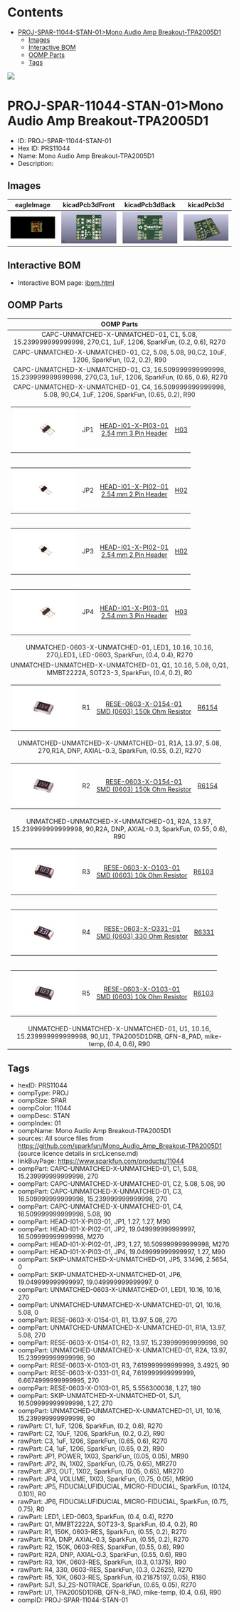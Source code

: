 



Contents
========

* [PROJ-SPAR-11044-STAN-01>Mono Audio Amp Breakout-TPA2005D1](#proj-spar-11044-stan-01mono-audio-amp-breakout-tpa2005d1)
	* [Images](#images)
	* [Interactive BOM](#interactive-bom)
	* [OOMP Parts](#oomp-parts)
	* [Tags](#tags)
  
![][im]
# PROJ-SPAR-11044-STAN-01>Mono Audio Amp Breakout-TPA2005D1

- ID: PROJ-SPAR-11044-STAN-01
- Hex ID: PRS11044
- Name: Mono Audio Amp Breakout-TPA2005D1
- Description: 

## Images
  
  

|eagleImage|kicadPcb3dFront|kicadPcb3dBack|kicadPcb3d|
| :---: | :---: | :---: | :---: |
|[![eagleImage](eagleImage_140.png)](eagleImage_600.png)|[![kicadPcb3dFront](kicadPcb3dFront_140.png)](kicadPcb3dFront_600.png)|[![kicadPcb3dBack](kicadPcb3dBack_140.png)](kicadPcb3dBack_600.png)|[![kicadPcb3d](kicadPcb3d_140.png)](kicadPcb3d_600.png)|

## Interactive BOM

- Interactive BOM page: [ibom.html](kicad/bom/ibom.html)

## OOMP Parts
  

|OOMP Parts|
| :---: |
|CAPC-UNMATCHED-X-UNMATCHED-01, C1, 5.08, 15.239999999999998, 270,C1, 1uF, 1206, SparkFun, (0.2, 0.6), R270|
|CAPC-UNMATCHED-X-UNMATCHED-01, C2, 5.08, 5.08, 90,C2, 10uF, 1206, SparkFun, (0.2, 0.2), R90|
|CAPC-UNMATCHED-X-UNMATCHED-01, C3, 16.509999999999998, 15.239999999999998, 270,C3, 1uF, 1206, SparkFun, (0.65, 0.6), R270|
|CAPC-UNMATCHED-X-UNMATCHED-01, C4, 16.509999999999998, 5.08, 90,C4, 1uF, 1206, SparkFun, (0.65, 0.2), R90|
|<table><tr><td>![HEAD-I01-X-PI03-01](https://raw.githubusercontent.com/oomlout/oomlout_OOMP_parts/main/HEAD-I01-X-PI03-01/image_140.jpg)</td><td> JP1</td><td>[HEAD-I01-X-PI03-01<br>2.54 mm 3 Pin Header](https://github.com/oomlout/oomlout_OOMP_parts/tree/main/HEAD-I01-X-PI03-01/)</td><td>[H03](https://github.com/oomlout/oomlout_OOMP_parts/tree/main/HEAD-I01-X-PI03-01/)</td></tr></table>|
|<table><tr><td>![HEAD-I01-X-PI02-01](https://raw.githubusercontent.com/oomlout/oomlout_OOMP_parts/main/HEAD-I01-X-PI02-01/image_140.jpg)</td><td> JP2</td><td>[HEAD-I01-X-PI02-01<br>2.54 mm 2 Pin Header](https://github.com/oomlout/oomlout_OOMP_parts/tree/main/HEAD-I01-X-PI02-01/)</td><td>[H02](https://github.com/oomlout/oomlout_OOMP_parts/tree/main/HEAD-I01-X-PI02-01/)</td></tr></table>|
|<table><tr><td>![HEAD-I01-X-PI02-01](https://raw.githubusercontent.com/oomlout/oomlout_OOMP_parts/main/HEAD-I01-X-PI02-01/image_140.jpg)</td><td> JP3</td><td>[HEAD-I01-X-PI02-01<br>2.54 mm 2 Pin Header](https://github.com/oomlout/oomlout_OOMP_parts/tree/main/HEAD-I01-X-PI02-01/)</td><td>[H02](https://github.com/oomlout/oomlout_OOMP_parts/tree/main/HEAD-I01-X-PI02-01/)</td></tr></table>|
|<table><tr><td>![HEAD-I01-X-PI03-01](https://raw.githubusercontent.com/oomlout/oomlout_OOMP_parts/main/HEAD-I01-X-PI03-01/image_140.jpg)</td><td> JP4</td><td>[HEAD-I01-X-PI03-01<br>2.54 mm 3 Pin Header](https://github.com/oomlout/oomlout_OOMP_parts/tree/main/HEAD-I01-X-PI03-01/)</td><td>[H03](https://github.com/oomlout/oomlout_OOMP_parts/tree/main/HEAD-I01-X-PI03-01/)</td></tr></table>|
|UNMATCHED-0603-X-UNMATCHED-01, LED1, 10.16, 10.16, 270,LED1, LED-0603, SparkFun, (0.4, 0.4), R270|
|UNMATCHED-UNMATCHED-X-UNMATCHED-01, Q1, 10.16, 5.08, 0,Q1, MMBT2222A, SOT23-3, SparkFun, (0.4, 0.2), R0|
|<table><tr><td>![RESE-0603-X-O154-01](https://raw.githubusercontent.com/oomlout/oomlout_OOMP_parts/main/RESE-0603-X-O154-01/image_140.jpg)</td><td> R1</td><td>[RESE-0603-X-O154-01<br>SMD (0603) 150k Ohm Resistor](https://github.com/oomlout/oomlout_OOMP_parts/tree/main/RESE-0603-X-O154-01/)</td><td>[R6154](https://github.com/oomlout/oomlout_OOMP_parts/tree/main/RESE-0603-X-O154-01/)</td></tr></table>|
|UNMATCHED-UNMATCHED-X-UNMATCHED-01, R1A, 13.97, 5.08, 270,R1A, DNP, AXIAL-0.3, SparkFun, (0.55, 0.2), R270|
|<table><tr><td>![RESE-0603-X-O154-01](https://raw.githubusercontent.com/oomlout/oomlout_OOMP_parts/main/RESE-0603-X-O154-01/image_140.jpg)</td><td> R2</td><td>[RESE-0603-X-O154-01<br>SMD (0603) 150k Ohm Resistor](https://github.com/oomlout/oomlout_OOMP_parts/tree/main/RESE-0603-X-O154-01/)</td><td>[R6154](https://github.com/oomlout/oomlout_OOMP_parts/tree/main/RESE-0603-X-O154-01/)</td></tr></table>|
|UNMATCHED-UNMATCHED-X-UNMATCHED-01, R2A, 13.97, 15.239999999999998, 90,R2A, DNP, AXIAL-0.3, SparkFun, (0.55, 0.6), R90|
|<table><tr><td>![RESE-0603-X-O103-01](https://raw.githubusercontent.com/oomlout/oomlout_OOMP_parts/main/RESE-0603-X-O103-01/image_140.jpg)</td><td> R3</td><td>[RESE-0603-X-O103-01<br>SMD (0603) 10k Ohm Resistor](https://github.com/oomlout/oomlout_OOMP_parts/tree/main/RESE-0603-X-O103-01/)</td><td>[R6103](https://github.com/oomlout/oomlout_OOMP_parts/tree/main/RESE-0603-X-O103-01/)</td></tr></table>|
|<table><tr><td>![RESE-0603-X-O331-01](https://raw.githubusercontent.com/oomlout/oomlout_OOMP_parts/main/RESE-0603-X-O331-01/image_140.jpg)</td><td> R4</td><td>[RESE-0603-X-O331-01<br>SMD (0603) 330 Ohm Resistor](https://github.com/oomlout/oomlout_OOMP_parts/tree/main/RESE-0603-X-O331-01/)</td><td>[R6331](https://github.com/oomlout/oomlout_OOMP_parts/tree/main/RESE-0603-X-O331-01/)</td></tr></table>|
|<table><tr><td>![RESE-0603-X-O103-01](https://raw.githubusercontent.com/oomlout/oomlout_OOMP_parts/main/RESE-0603-X-O103-01/image_140.jpg)</td><td> R5</td><td>[RESE-0603-X-O103-01<br>SMD (0603) 10k Ohm Resistor](https://github.com/oomlout/oomlout_OOMP_parts/tree/main/RESE-0603-X-O103-01/)</td><td>[R6103](https://github.com/oomlout/oomlout_OOMP_parts/tree/main/RESE-0603-X-O103-01/)</td></tr></table>|
|UNMATCHED-UNMATCHED-X-UNMATCHED-01, U1, 10.16, 15.239999999999998, 90,U1, TPA2005D1DRB, QFN-8_PAD, mike-temp, (0.4, 0.6), R90|

## Tags

- hexID: PRS11044
- oompType: PROJ
- oompSize: SPAR
- oompColor: 11044
- oompDesc: STAN
- oompIndex: 01
- oompName: Mono Audio Amp Breakout-TPA2005D1
- sources: All source files from https://github.com/sparkfun/Mono_Audio_Amp_Breakout-TPA2005D1 (source licence details in srcLicense.md)
- linkBuyPage: https://www.sparkfun.com/products/11044
- oompPart: CAPC-UNMATCHED-X-UNMATCHED-01, C1, 5.08, 15.239999999999998, 270
- oompPart: CAPC-UNMATCHED-X-UNMATCHED-01, C2, 5.08, 5.08, 90
- oompPart: CAPC-UNMATCHED-X-UNMATCHED-01, C3, 16.509999999999998, 15.239999999999998, 270
- oompPart: CAPC-UNMATCHED-X-UNMATCHED-01, C4, 16.509999999999998, 5.08, 90
- oompPart: HEAD-I01-X-PI03-01, JP1, 1.27, 1.27, M90
- oompPart: HEAD-I01-X-PI02-01, JP2, 19.049999999999997, 16.509999999999998, M270
- oompPart: HEAD-I01-X-PI02-01, JP3, 1.27, 16.509999999999998, M270
- oompPart: HEAD-I01-X-PI03-01, JP4, 19.049999999999997, 1.27, M90
- oompPart: SKIP-UNMATCHED-X-UNMATCHED-01, JP5, 3.1496, 2.5654, 0
- oompPart: SKIP-UNMATCHED-X-UNMATCHED-01, JP6, 19.049999999999997, 19.049999999999997, 0
- oompPart: UNMATCHED-0603-X-UNMATCHED-01, LED1, 10.16, 10.16, 270
- oompPart: UNMATCHED-UNMATCHED-X-UNMATCHED-01, Q1, 10.16, 5.08, 0
- oompPart: RESE-0603-X-O154-01, R1, 13.97, 5.08, 270
- oompPart: UNMATCHED-UNMATCHED-X-UNMATCHED-01, R1A, 13.97, 5.08, 270
- oompPart: RESE-0603-X-O154-01, R2, 13.97, 15.239999999999998, 90
- oompPart: UNMATCHED-UNMATCHED-X-UNMATCHED-01, R2A, 13.97, 15.239999999999998, 90
- oompPart: RESE-0603-X-O103-01, R3, 7.619999999999999, 3.4925, 90
- oompPart: RESE-0603-X-O331-01, R4, 7.619999999999999, 6.6674999999999995, 270
- oompPart: RESE-0603-X-O103-01, R5, 5.556300038, 1.27, 180
- oompPart: SKIP-UNMATCHED-X-UNMATCHED-01, SJ1, 16.509999999999998, 1.27, 270
- oompPart: UNMATCHED-UNMATCHED-X-UNMATCHED-01, U1, 10.16, 15.239999999999998, 90
- rawPart: C1, 1uF, 1206, SparkFun, (0.2, 0.6), R270
- rawPart: C2, 10uF, 1206, SparkFun, (0.2, 0.2), R90
- rawPart: C3, 1uF, 1206, SparkFun, (0.65, 0.6), R270
- rawPart: C4, 1uF, 1206, SparkFun, (0.65, 0.2), R90
- rawPart: JP1, POWER, 1X03, SparkFun, (0.05, 0.05), MR90
- rawPart: JP2, IN, 1X02, SparkFun, (0.75, 0.65), MR270
- rawPart: JP3, OUT, 1X02, SparkFun, (0.05, 0.65), MR270
- rawPart: JP4, VOLUME, 1X03, SparkFun, (0.75, 0.05), MR90
- rawPart: JP5, FIDUCIALUFIDUCIAL, MICRO-FIDUCIAL, SparkFun, (0.124, 0.101), R0
- rawPart: JP6, FIDUCIALUFIDUCIAL, MICRO-FIDUCIAL, SparkFun, (0.75, 0.75), R0
- rawPart: LED1, LED-0603, SparkFun, (0.4, 0.4), R270
- rawPart: Q1, MMBT2222A, SOT23-3, SparkFun, (0.4, 0.2), R0
- rawPart: R1, 150K, 0603-RES, SparkFun, (0.55, 0.2), R270
- rawPart: R1A, DNP, AXIAL-0.3, SparkFun, (0.55, 0.2), R270
- rawPart: R2, 150K, 0603-RES, SparkFun, (0.55, 0.6), R90
- rawPart: R2A, DNP, AXIAL-0.3, SparkFun, (0.55, 0.6), R90
- rawPart: R3, 10K, 0603-RES, SparkFun, (0.3, 0.1375), R90
- rawPart: R4, 330, 0603-RES, SparkFun, (0.3, 0.2625), R270
- rawPart: R5, 10K, 0603-RES, SparkFun, (0.21875197, 0.05), R180
- rawPart: SJ1, SJ_2S-NOTRACE, SparkFun, (0.65, 0.05), R270
- rawPart: U1, TPA2005D1DRB, QFN-8_PAD, mike-temp, (0.4, 0.6), R90
- oompID: PROJ-SPAR-11044-STAN-01



[im]: kicadPcb3d_450.png
